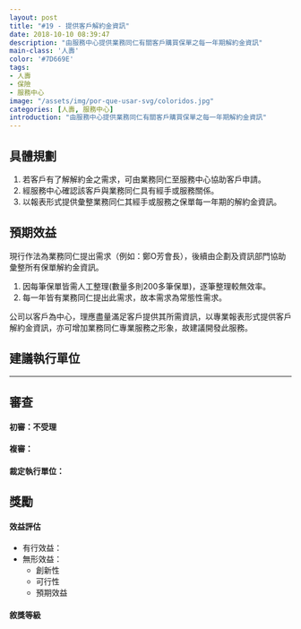 ```yaml
---
layout: post
title: "#19 - 提供客戶解約金資訊"
date: 2018-10-10 08:39:47
description: "由服務中心提供業務同仁有關客戶購買保單之每一年期解約金資訊"
main-class: '人壽'
color: '#7D669E'
tags:
- 人壽
- 保險
- 服務中心
image: "/assets/img/por-que-usar-svg/coloridos.jpg"
categories: [人壽, 服務中心]
introduction: "由服務中心提供業務同仁有關客戶購買保單之每一年期解約金資訊"
---
```


## 具體規劃
1. 若客戶有了解解約金之需求，可由業務同仁至服務中心協助客戶申請。
2. 經服務中心確認該客戶與業務同仁具有經手或服務關係。
3. 以報表形式提供彙整業務同仁其經手或服務之保單每一年期的解約金資訊。



## 預期效益
現行作法為業務同仁提出需求（例如：鄭O芳會長），後續由企劃及資訊部門協助彙整所有保單解約金資訊。
1. 因每筆保單皆需人工整理(數量多則200多筆保單)，逐筆整理較無效率。
1. 每一年皆有業務同仁提出此需求，故本需求為常態性需求。

公司以客戶為中心，理應盡量滿足客戶提供其所需資訊，以專業報表形式提供客戶解約金資訊，亦可增加業務同仁專業服務之形象，故建議開發此服務。



## 建議執行單位


---

## 審查

#### 初審：不受理

#### 複審：

#### 裁定執行單位：


## 獎勵

#### 效益評估
- 有行效益：
- 無形效益：
  + 創新性
  + 可行性
  + 預期效益

#### 敘獎等級
